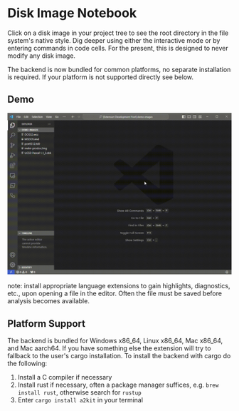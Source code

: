 # Disk Image Notebook

Click on a disk image in your project tree to see the root directory in the file system's native style.  Dig deeper using either the interactive mode or by entering commands in code cells.  For the present, this is designed to never modify any disk image.

The backend is now bundled for common platforms, no separate installation is required.  If your platform is not supported directly see below.

## Demo

<img src="dimg.gif" alt="session capture"/>

note: install appropriate language extensions to gain highlights, diagnostics, etc., upon opening a file in the editor.  Often the file must be saved before analysis becomes available.

## Platform Support

The backend is bundled for Windows x86_64, Linux x86_64, Mac x86_64, and Mac aarch64.  If you have something else the extension will try to fallback to the user's cargo installation.  To install the backend with cargo do the following:

1. Install a C compiler if necessary
2. Install rust if necessary, often a package manager suffices, e.g. `brew install rust`, otherwise search for `rustup`
3. Enter `cargo install a2kit` in your terminal
